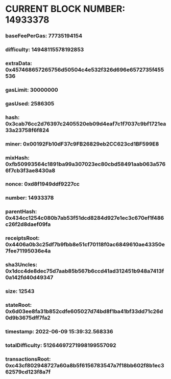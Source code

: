 # CURRENT BLOCK NUMBER: 14933378

### baseFeePerGas: 77735194154
### difficulty: 14948115578192853
### extraData: 0x457468657265756d50504c4e532f326d696e6572735f455536
### gasLimit: 30000000
### gasUsed: 2586305
### hash: 0x3cab76cc2d76397c2405520eb09d4eaf7c1f7037c9bf1721ea33a23758f6f824
### miner: 0x00192Fb10dF37c9FB26829eb2CC623cd1BF599E8
### mixHash: 0xfb50993564c1891ba99a307023ec80cbd58491aab063a5766f7cb3f3ae8430a8
### nonce: 0xd8f1949ddf9227cc
### number: 14933378
### parentHash: 0x434cc1254c080b7ab53f51dcd8284d927e1ec3c670ef1f486c26f2d8daef09fa
### receiptsRoot: 0x4406a0b3c25df7b9fbb8e51cf70118f0ac6849610ae43350e7fee71195036e4a
### sha3Uncles: 0x1dcc4de8dec75d7aab85b567b6ccd41ad312451b948a7413f0a142fd40d49347
### size: 12543
### stateRoot: 0x6d03ee8fa31b852cdfe605027d74bd8f1ba41bf33dd71c26d0d9b3675dff7fa2
### timestamp: 2022-06-09 15:39:32.568336
### totalDifficulty: 51264697271998199557092
### transactionsRoot: 0xc43cf802948727a60a8b5f6156783547a7f18bb602f8b1ec362579cd123f8a7f
